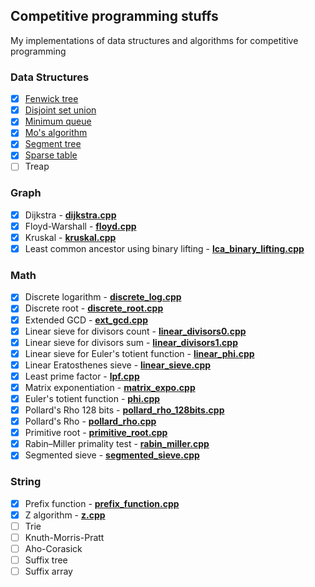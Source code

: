 ## Competitive programming stuffs
My implementations of data structures and algorithms for competitive programming


### Data Structures 
+ [x] [Fenwick tree](data_structure/bit.cpp)
+ [x] [Disjoint set union](data_structure/dsu.cpp)
+ [x] [Minimum queue](data_structure/min_queue.cpp)
+ [x] [Mo's algorithm](data_structure/mo.cpp)
+ [x] [Segment tree](data_structure/segtree.cpp)
+ [x] [Sparse table](data_structure/sparse_table.cpp)
+ [ ] Treap

### Graph
+ [x] Dijkstra - [**dijkstra.cpp**](graph/dijkstra.cpp)
+ [x] Floyd-Warshall - [**floyd.cpp**](graph/floyd.cpp)
+ [x] Kruskal - [**kruskal.cpp**](graph/kruskal.cpp)
+ [x] Least common ancestor using binary lifting - [**lca_binary_lifting.cpp**](graph/lca_binary_lifting.cpp)

### Math
+ [x] Discrete logarithm - [**discrete_log.cpp**](math/discrete_log.cpp)
+ [x] Discrete root - [**discrete_root.cpp**](math/discrete_root.cpp)
+ [x] Extended GCD - [**ext_gcd.cpp**](math/ext_gcd.cpp)
+ [x] Linear sieve for divisors count - [**linear_divisors0.cpp**](math/linear_divisors0.cpp)
+ [x] Linear sieve for divisors sum - [**linear_divisors1.cpp**](math/linear_divisors1.cpp)
+ [x] Linear sieve for Euler's totient function - [**linear_phi.cpp**](math/linear_phi.cpp)
+ [x] Linear Eratosthenes sieve - [**linear_sieve.cpp**](math/linear_sieve.cpp)
+ [x] Least prime factor - [**lpf.cpp**](math/lpf.cpp)
+ [x] Matrix exponentiation - [**matrix_expo.cpp**](math/matrix_expo.cpp)
+ [x] Euler's totient function - [**phi.cpp**](math/phi.cpp)
+ [x] Pollard's Rho 128 bits - [**pollard_rho_128bits.cpp**](math/pollard_rho_128bits.cpp)
+ [x] Pollard's Rho - [**pollard_rho.cpp**](math/pollard_rho.cpp)
+ [x] Primitive root - [**primitive_root.cpp**](math/primitive_root.cpp)
+ [x] Rabin–Miller primality test - [**rabin_miller.cpp**](math/rabin_miller.cpp)
+ [x] Segmented sieve - [**segmented_sieve.cpp**](math/segmented_sieve.cpp)

### String
+ [x] Prefix function - [**prefix_function.cpp**](string/prefix_function.cpp)
+ [x] Z algorithm - [**z.cpp**](string/z.cpp)
+ [ ] Trie
+ [ ] Knuth-Morris-Pratt
+ [ ] Aho-Corasick
+ [ ] Suffix tree
+ [ ] Suffix array
